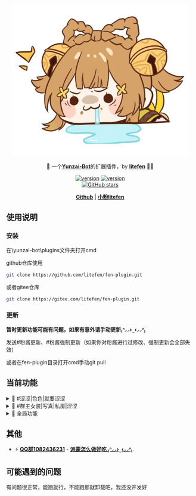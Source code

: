 <br>
<p align="center">
<a href="https://blog.litefen.com/all/fen-plugin.html" target="_blank">
<img src="data/readme/111.png" alt="litefen" height="405" width="477"/>
</a>
</p>

<p align="center">
🤹 一个<a href="https://github.com/Le-niao/Yunzai-Bot" target="__blank"><b>Yunzai-Bot</b></a>的扩展插件，by <a  href="https://github.com/litefen" target="__blank"><b>litefen</b></a> 🧑‍💻
</p>

<p align="center">
<a href="https://github.com/litefen/fen-plugin" target="__blank"><img src="https://img.shields.io/badge/v-0.0.4-red?color=ff6a91" alt="version"></a>
<a href="https://github.com/litefen/fen-plugin" target="__blank"><img src="https://img.shields.io/badge/v-0.0.4-red?color=ff6a91" alt="version"></a>
<br>
<a href="https://github.com/litefen/fen-plugin" target="__blank"><img alt="GitHub stars" src="https://img.shields.io/github/stars/litefen/fen-plugin?style=social"></a>
</p>

<p align="center">
  <a href="https://github.com/litefen/fen-plugin"><b>Github</b></a> | <a href="https://blog.litefen.com/"><b>小粉litefen</b></a>
</p>


## 使用说明

### 安装

在\yunzai-bot\plugins文件夹打开cmd

github仓库使用
```bash
git clone https://github.com/litefen/fen-plugin.git
```
或者gitee仓库

```bash
git clone https://gitee.com/litefen/fen-plugin.git
```
### 更新

 **暂时更新功能可能有问题，如果有意外请手动更新₍ᐢ⸝⸝› ̫ ‹⸝⸝ᐢ₎**

发送#粉酱更新、#粉酱强制更新（如果你对粉酱进行过修改、强制更新会全部失效）

或者在fen-plugin目录打开cmd手动git pull

## 当前功能
<details>
<summary>
📝 #涩涩|色色|就要涩涩
</br>
</summary>
不可以涩涩，涩涩就挨打
</br>
<img src="data/readme/涩涩.png" alt="#涩涩"></br></br>

🤹 #偏要|就要|偏要|给我涩涩</br>

都说了不可以，涩涩就禁言五分钟（需要bot是管理员）

<img src="data/readme/就要涩涩.png" alt="#涩涩">

</details>

<details>
<summary>
🌟 #群主女装|写真|私房|涩涩
</summary>
给发群主女装的通通禁言五分钟（需要是管理员）
</br>
（可以添加自己的名字，打开apps\群主写真.js修改正则为自己的名字即可）
<img src="data/readme/群主女装.png" alt="#群主女装"></br>
</details>

<details>
<summary>🎨 全局功能</summary>
代替yunzai的全局表情包、语音功能；增加视频功能；发送文件名触发
</br>

*音频、语音文件`/fen-plugin/resources/global/voice/`*
 
<img src="data/readme/哒哒哒.png" alt="全局">
</br>

*表情、图片目录`/fen-plugin/resources/global/img/`*
 
<img src="data/readme/吃啥呢.png" alt="全局">
</br>

*视频文件`/fen-plugin/resources/global/video/`*
 
<img src="data/readme/啊对对对.png" alt="全局">

</details>


<!-- - 🎨 [**Themable**](https://sli.dev/themes/gallery.html) - theme can be shared and used with npm packages.
- 🌈 [**Stylish**](https://sli.dev/guide/syntax.html#embedded-styles) - [Windi CSS](https://windicss.org/) on-demand utilities, easy-to-use embedded stylesheets.
- 🤹 [**Interactive**](https://sli.dev/custom/directory-structure.html#components) - embedding Vue components seamlessly.
- 🎙 [**Presenter Mode**](https://sli.dev/guide/presenter-mode.html) - use another window, or even your phone to control your slides.
- 🧮 [**LaTeX**](https://sli.dev/guide/syntax.html#latex) - built-in LaTeX math equations support.
- 📰 [**Diagrams**](https://sli.dev/guide/syntax.html#diagrams) - creates diagrams with textual descriptions
- 🌟 [**Icons**](https://sli.dev/guide/syntax.html#icons) - access to icons from any iconset directly.
- 💻 [**Editors**](https://sli.dev/guide/editors.html) - integrated editor, or [extension for VS Code](https://github.com/slidevjs/slidev-vscode)
- 🎥 [**Recording**](https://sli.dev/guide/recording.html) - built-in recording and camera view.
- 📤 [**Portable**](https://sli.dev/guide/exporting.html) - export into PDF, PNGs, or even a hostable SPA.
- ⚡️ [**Fast**](https://vitejs.dev) - instant reloading powered by [Vite](https://vitejs.dev).
- 🛠 [**Hackable**](https://sli.dev/custom/config-vite.html) - using Vite plugins, Vue components, or any npm packages. -->


## 其他

- ⚡️ [**QQ群1082436231**](https://jq.qq.com/?_wv=1027&k=VKPVXSfU) - [**派蒙怎么做好吃 ₍ᐢ⸝⸝› ̫ ‹⸝⸝ᐢ₎**](https://jq.qq.com/?_wv=1027&k=VKPVXSfU).

## 可能遇到的问题
有问题很正常，能跑就行，不能跑那就卸载吧，我还没开发好
